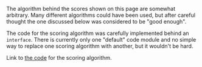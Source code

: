 The algorithm behind the scores shown on this page are somewhat arbitrary.
Many different algorithms could have been used, but after careful thought
the one discussed below was considered to be "good enough".

The code for the scoring algorithm was carefully implemented behind an `interface`.
There is currently only one "default" code module and no simple way to
replace one scoring algorithm with another, but it wouldn't be hard.

Link to [the code](https://github.com/madkins23/go-slog/blob/main/internal/data/scoring.go)
for the scoring algorithm.
